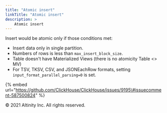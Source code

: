 ```yaml
---
title: "Atomic insert"
linkTitle: "Atomic insert"
description: >
    Atomic insert
---
```


Insert would be atomic only if those conditions met:

* Insert data only in single partition.
* Numbers of rows is less than `max_insert_block_size`.
* Table doesn't have Materialized Views \(there is no atomicity Table &lt;&gt; MV\)
* For TSV, TKSV, CSV, and JSONEachRow formats, setting `input_format_parallel_parsing=0` is set.

{% embed url="https://github.com/ClickHouse/ClickHouse/issues/9195\#issuecomment-587500824" %}

© 2021 Altinity Inc. All rights reserved.

